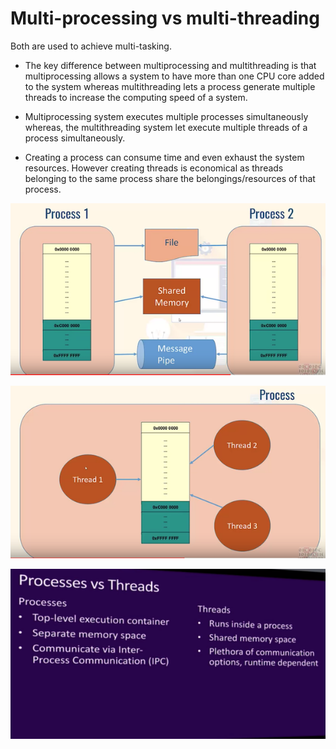 # Multi-processing vs multi-threading

Both are used to achieve multi-tasking.

* The key difference between multiprocessing and multithreading is that multiprocessing allows a system to have more than one CPU core added to the system whereas multithreading lets a process generate multiple threads to increase the computing speed of a system.

* Multiprocessing system executes multiple processes simultaneously whereas, the multithreading system let execute multiple threads of a process simultaneously.

* Creating a process can consume time and even exhaust the system resources. However creating threads is economical as threads belonging to the same process share the belongings/resources of that process.

![Multi-processing](assets/multi-process.png)

![Multi-threading](assets/multi-thread.png)

![Multi-processing vs multi-threading](assets/multiprocessing-multithreading.png)
